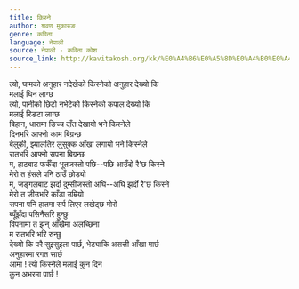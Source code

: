 ```yaml
---
title: किस्ने
author: श्रवण मुकारुङ
genre: कविता
language: नेपाली
source: नेपाली - कविता कोश
source_link: http://kavitakosh.org/kk/%E0%A4%B6%E0%A5%8D%E0%A4%B0%E0%A4%B5%E0%A4%A3_%E0%A4%AE%E0%A5%81%E0%A4%95%E0%A4%BE%E0%A4%B0%E0%A5%81%E0%A4%99
---
```


त्यो, घामको अनुहार नदेखेको किस्नेको अनुहार देख्यो कि  
मलाई घिन लाग्छ  
त्यो, पानीको छिटो नभेटेको किस्नेको कपाल देख्यो कि  
मलाई रिङटा लाग्छ  
बिहान, धारामा ङिच्च दाँत देखायो भने किस्नेले  
दिनभरि आफ्नो काम बिग्रन्छ  
बेलुकी, झ्यालतिर लुसुक्क आँखा लगायो भने किस्नेले  
रातभरि आफ्नो सपना बिग्रन्छ  
म, हाटबाट फर्कँदा भूतजस्तो पछि--पछि आउँदो रै'छ किस्ने  
मेरो त हंसले पनि ठाउँ छोड्यो  
म, जङ्गलबाट झर्दा दुम्सीजस्तो अघि--अघि झर्दो रै'छ किस्ने  
मेरो त जीउभरि काँडा उम्रियो  
सपना पनि हातमा सर्प लिएर लखेट्छ मोरो  
ब्यूँझँदा पसिनैसरि हुन्छु  
विपनामा त झन् आँखैमा अलच्छिना  
म रातभरि भरि रुन्छु  
देख्यो कि परै सुइसुइला पार्छ, भेट्याकि असत्ती आँखा मार्छ  
अनुहारमा रगत सार्छ  
आमा ! त्यो किस्नेले मलाई कुन दिन  
कुन अभरमा पार्छ !

